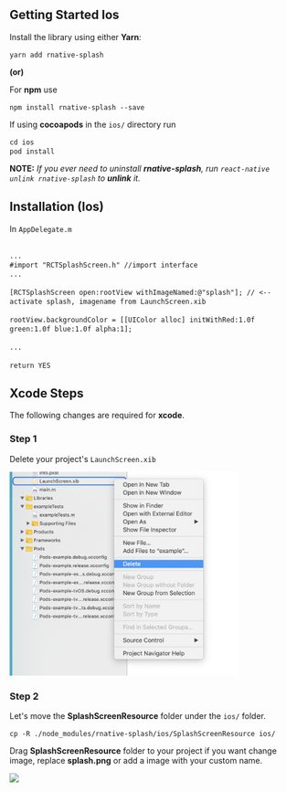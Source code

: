 ## Getting Started Ios

Install the library using either **Yarn**:

    yarn add rnative-splash
    
__(or)__

For **npm** use

    npm install rnative-splash --save


If using **cocoapods** in the `ios/` directory run

    cd ios
    pod install

**NOTE:** *If you ever need to uninstall **rnative-splash**, run `react-native unlink rnative-splash` to **unlink** it.*


## Installation (Ios)

In `AppDelegate.m`

```objc

...
#import "RCTSplashScreen.h" //import interface
...

[RCTSplashScreen open:rootView withImageNamed:@"splash"]; // <-- activate splash, imagename from LaunchScreen.xib

rootView.backgroundColor = [[UIColor alloc] initWithRed:1.0f green:1.0f blue:1.0f alpha:1];

... 

return YES
```

## Xcode Steps

The following changes are required for **xcode**.

### Step 1

Delete your project's `LaunchScreen.xib`

<img src="images/ios-1.png" width="400" />

### Step 2

Let's move the **SplashScreenResource** folder under the `ios/` folder.

    
    cp -R ./node_modules/rnative-splash/ios/SplashScreenResource ios/

Drag **SplashScreenResource** folder to your project if you want change image, replace **splash.png** or add a image with your custom name.

<img align="left" src="images/ios.gif" />

